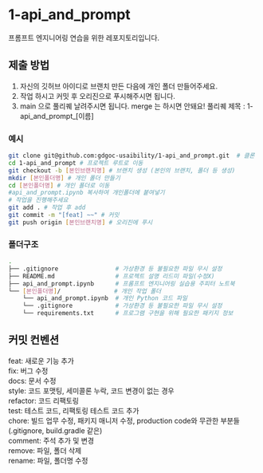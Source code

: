 # 1-api_and_prompt
프롬프트 엔지니어링 연습을 위한 레포지토리입니다.

## 제출 방법

1. 자신의 깃허브 아이디로 브랜치 만든 다음에 개인 폴더 만들어주세요.
2. 작업 하시고 커밋 후 오리진으로 푸시해주시면 됩니다.
3. main 으로 풀리퀘 날려주시면 됩니다. merge 는 하시면 안돼요! 풀리퀘 제목 : 1-api_and_prompt_[이름]

### 예시

```bash
git clone git@github.com:gdgoc-usaibility/1-api_and_prompt.git  # 클론
cd 1-api_and_prompt # 프로젝트 루트로 이동
git checkout -b [본인브랜치명] # 브랜치 생성 (본인의 브랜치, 폴더 등 생성)
mkdir [본인폴더명] # 개인 폴더 만들기
cd [본인폴더명] # 개인 폴더로 이동
#api_and_prompt.ipynb 복사하여 개인폴더에 붙여넣기
# 작업을 진행해주세요
git add . # 작업 후 add
git commit -m "[feat] ~~" # 커밋
git push origin [본인브랜치명] # 오리진에 푸시
```

### 폴더구조

```bash
.
├── .gitignore                # 가상환경 등 불필요한 파일 무시 설정
├── README.md                 # 프로젝트 설명 리드미 파일(수정X)
├── api_and_prompt.ipynb      # 프롬프트 엔지니어링 실습용 주피터 노트북
└── [본인폴더명]/               # 개인 작업 폴더
    └── api_and_prompt.ipynb  # 개인 Python 코드 파일
    └── .gitignore            # 가상환경 등 불필요한 파일 무시 설정
    └── requirements.txt      # 프로그램 구현을 위해 필요한 패키지 정보 


```

## 커밋 컨벤션

feat: 새로운 기능 추가  
fix: 버그 수정  
docs: 문서 수정  
style: 코드 포맷팅, 세미콜론 누락, 코드 변경이 없는 경우  
refactor: 코드 리팩토링  
test: 테스트 코드, 리팩토링 테스트 코드 추가  
chore: 빌드 업무 수정, 패키지 매니저 수정, production code와 무관한 부분들 (.gitignore, build.gradle 같은)  
comment: 주석 추가 및 변경  
remove: 파일, 폴더 삭제  
rename: 파일, 폴더명 수정

